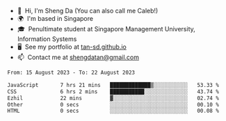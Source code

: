 <!---
tan-sd/tan-sd is a ✨ special ✨ repository because its `README.md` (this file) appears on your GitHub profile.
You can click the Preview link to take a look at your changes.
--->
- 👋  Hi, I'm Sheng Da (You can also call me Caleb!)
- 🌍  I'm based in Singapore
- 🎓  Penultimate student at Singapore Management University, Information Systems
- 🖥️  See my portfolio at [tan-sd.github.io](https://tan-sd.github.io/)
- 📫  Contact me at [shengdatan@gmail.com](mailto:shengdatan@gmail.com)

<!--START_SECTION:waka-->

```txt
From: 15 August 2023 - To: 22 August 2023

JavaScript       7 hrs 21 mins   █████████████▒░░░░░░░░░░░   53.33 %
CSS              6 hrs 2 mins    ███████████░░░░░░░░░░░░░░   43.74 %
Ezhil            22 mins         ▓░░░░░░░░░░░░░░░░░░░░░░░░   02.74 %
Other            0 secs          ░░░░░░░░░░░░░░░░░░░░░░░░░   00.10 %
HTML             0 secs          ░░░░░░░░░░░░░░░░░░░░░░░░░   00.08 %
```

<!--END_SECTION:waka-->
